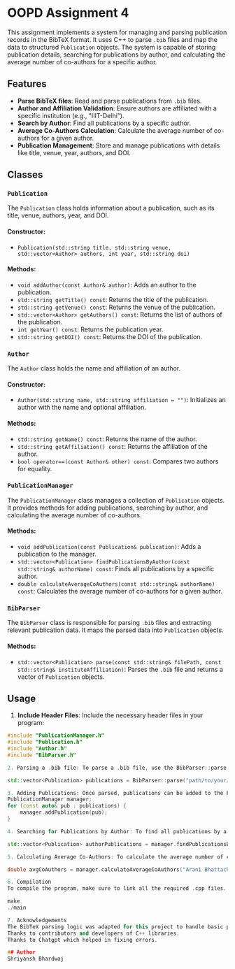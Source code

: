 # OOPD Assignment 4

This assignment implements a system for managing and parsing publication records in the BibTeX format. It uses C++ to parse `.bib` files and map the data to structured `Publication` objects. The system is capable of storing publication details, searching for publications by author, and calculating the average number of co-authors for a specific author.

## Features
- **Parse BibTeX files**: Read and parse publications from `.bib` files.
- **Author and Affiliation Validation**: Ensure authors are affiliated with a specific institution (e.g., "IIIT-Delhi").
- **Search by Author**: Find all publications by a specific author.
- **Average Co-Authors Calculation**: Calculate the average number of co-authors for a given author.
- **Publication Management**: Store and manage publications with details like title, venue, year, authors, and DOI.

## Classes
### `Publication`
The `Publication` class holds information about a publication, such as its title, venue, authors, year, and DOI.

#### Constructor:
- `Publication(std::string title, std::string venue, std::vector<Author> authors, int year, std::string doi)`

#### Methods:
- `void addAuthor(const Author& author)`: Adds an author to the publication.
- `std::string getTitle() const`: Returns the title of the publication.
- `std::string getVenue() const`: Returns the venue of the publication.
- `std::vector<Author> getAuthors() const`: Returns the list of authors of the publication.
- `int getYear() const`: Returns the publication year.
- `std::string getDOI() const`: Returns the DOI of the publication.

### `Author`
The `Author` class holds the name and affiliation of an author.

#### Constructor:
- `Author(std::string name, std::string affiliation = "")`: Initializes an author with the name and optional affiliation.

#### Methods:
- `std::string getName() const`: Returns the name of the author.
- `std::string getAffiliation() const`: Returns the affiliation of the author.
- `bool operator==(const Author& other) const`: Compares two authors for equality.

### `PublicationManager`
The `PublicationManager` class manages a collection of `Publication` objects. It provides methods for adding publications, searching by author, and calculating the average number of co-authors.

#### Methods:
- `void addPublication(const Publication& publication)`: Adds a publication to the manager.
- `std::vector<Publication> findPublicationsByAuthor(const std::string& authorName) const`: Finds all publications by a specific author.
- `double calculateAverageCoAuthors(const std::string& authorName) const`: Calculates the average number of co-authors for a given author.

### `BibParser`
The `BibParser` class is responsible for parsing `.bib` files and extracting relevant publication data. It maps the parsed data into `Publication` objects.

#### Methods:
- `std::vector<Publication> parse(const std::string& filePath, const std::string& instituteAffiliation)`: Parses the `.bib` file and returns a vector of `Publication` objects.

## Usage

1. **Include Header Files**: Include the necessary header files in your program:

```cpp
#include "PublicationManager.h"
#include "Publication.h"
#include "Author.h"
#include "BibParser.h"

2. Parsing a .bib file: To parse a .bib file, use the BibParser::parse method. The function requires the file path of the .bib file and the institute affiliation to ensure at least one author is affiliated with the given institution.

std::vector<Publication> publications = BibParser::parse("path/to/your/file.bib", "IIIT-Delhi");

3. Adding Publications: Once parsed, publications can be added to the PublicationManager:
PublicationManager manager;
for (const auto& pub : publications) {
    manager.addPublication(pub);
}

4. Searching for Publications by Author: To find all publications by a specific author, use the findPublicationsByAuthor method:

std::vector<Publication> authorPublications = manager.findPublicationsByAuthor("Arani Bhattacharya");

5. Calculating Average Co-Authors: To calculate the average number of co-authors for a specific author:

double avgCoAuthors = manager.calculateAverageCoAuthors("Arani Bhattacharya");

6. Compilation
To compile the program, make sure to link all the required .cpp files. You can use a Makefile or manually compile the program using g++:

make 
./main

7. Acknowledgements
The BibTeX parsing logic was adapted for this project to handle basic parsing of .bib files.
Thanks to contributors and developers of C++ libraries.
Thanks to Chatgpt which helped in fixing errors.

## Author
Shriyansh Bhardwaj